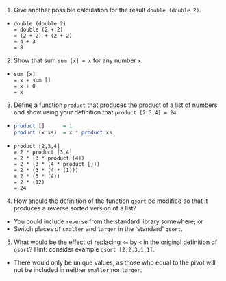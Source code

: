1. Give another possible calculation for the result `double (double 2)`.
  * ```
    double (double 2)
    = double (2 + 2)
    = (2 + 2) + (2 + 2)
    = 4 + 3
    = 8
    ```

2. Show that sum `sum [x] = x` for any number `x`.
  * ```
    sum [x]
    = x + sum []
    = x + 0
    = x
    ```

3. Define a function `product` that produces the product of a list of numbers, and show using your definition that `product [2,3,4] = 24`.
  * ```haskell
    product []      = 1
    product (x:xs)  = x * product xs
    ```
  * ```
    product [2,3,4]
    = 2 * product [3,4]
    = 2 * (3 * product [4])
    = 2 * (3 * (4 * product []))
    = 2 * (3 * (4 * (1)))
    = 2 * (3 * (4))
    = 2 * (12)
    = 24
    ```

4. How should the definition of the function `qsort` be modified so that it produces a reverse sorted version of a list?
  * You could include `reverse` from the standard library somewhere; or
  * Switch places of `smaller` and `larger` in the 'standard' `qsort`.

5. What would be the effect of replacing `<=` by `<` in the original definition of `qsort`? Hint: consider example `qsort [2,2,3,1,1]`.
  * There would only be unique values, as those who equal to the pivot will not be included in neither `smaller` nor `larger`.

